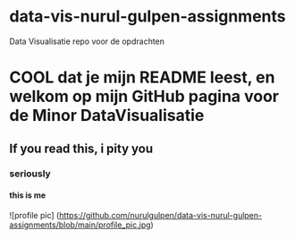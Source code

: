 # data-vis-nurul-gulpen-assignments
Data Visualisatie repo voor de opdrachten

# COOL dat je mijn README leest, en welkom op mijn GitHub pagina voor de Minor DataVisualisatie
## If you read this, i pity you
### seriously

#### this is me
![profile pic] (https://github.com/nurulgulpen/data-vis-nurul-gulpen-assignments/blob/main/profile_pic.jpg)
